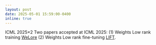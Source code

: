 ```yaml
---
layout: post
date: 2025-05-01 15:59:00-0400
inline: true
---
```


<span class="badge-flag" data-conf="iclr">ICML 2025×2</span> Two papers accepted at ICML 2025:  (1) Weights Low rank training [WeLore](https://arxiv.org/abs/2407.11239) (2) Weights Low rank fine-tuning [LIFT](https://arxiv.org/pdf/2506.00772).
